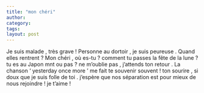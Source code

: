 ```yaml
---
title: "mon chéri"
author:
category: 
tags: 
layout: post
---
```

Je suis malade , très grave !
Personne au dortoir , je suis peureuse .
Quand elles rentrent ?
Mon chéri , où es-tu ? comment tu passes la fête de la lune ? tu es au Japon mnt ou pas ? ne m’oublie pas , j’attends ton retour . La chanson ‘ yesterday once more ’ me fait te souvenir souvent ! ton sourire , si doux que je suis folle de toi . j’espère que nos séparation est pour mieux de nous rejoindre ! je t’aime !

